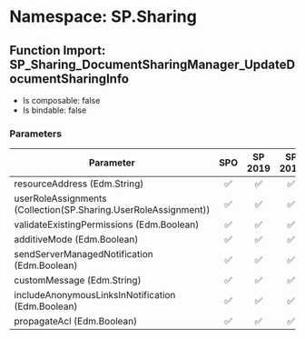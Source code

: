 # Namespace: SP.Sharing

## Function Import: SP_Sharing_DocumentSharingManager_UpdateDocumentSharingInfo

- Is composable: false
- Is bindable: false

### Parameters

Parameter | SPO | SP 2019 | SP 2016 | SP 2013
----------|:---:|:-------:|:-------:|:-------
resourceAddress (Edm.String) | ✅ | ✅ | ✅ | ✅
userRoleAssignments (Collection(SP.Sharing.UserRoleAssignment)) | ✅ | ✅ | ✅ | ✅
validateExistingPermissions (Edm.Boolean) | ✅ | ✅ | ✅ | ✅
additiveMode (Edm.Boolean) | ✅ | ✅ | ✅ | ✅
sendServerManagedNotification (Edm.Boolean) | ✅ | ✅ | ✅ | ✅
customMessage (Edm.String) | ✅ | ✅ | ✅ | ✅
includeAnonymousLinksInNotification (Edm.Boolean) | ✅ | ✅ | ✅ | ✅
propagateAcl (Edm.Boolean) | ✅ | ✅ | ✅ | ❌